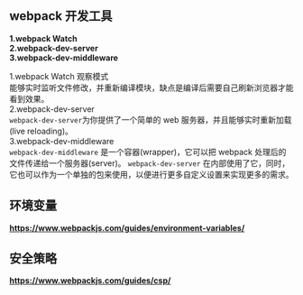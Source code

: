 ## webpack 开发工具

**1.webpack Watch  
2.webpack-dev-server  
3.webpack-dev-middleware**

1.webpack Watch 观察模式  
能够实时监听文件修改，并重新编译模块，缺点是编译后需要自己刷新浏览器才能看到效果。  
2.webpack-dev-server  
`webpack-dev-server`为你提供了一个简单的 web 服务器，并且能够实时重新加载(live reloading)。  
3.webpack-dev-middleware  
`webpack-dev-middleware` 是一个容器(wrapper)，它可以把 webpack 处理后的文件传递给一个服务器(server)。 `webpack-dev-server` 在内部使用了它，同时，它也可以作为一个单独的包来使用，以便进行更多自定义设置来实现更多的需求。

## 环境变量

**https://www.webpackjs.com/guides/environment-variables/**

## 安全策略

**https://www.webpackjs.com/guides/csp/**
